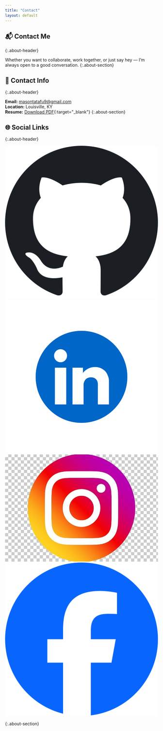 ```yaml
---
title: "Contact"
layout: default
---
```


## 📬 Contact Me
{:.about-header}

Whether you want to collaborate, work together, or just say hey — I’m always open to a good conversation.
{:.about-section}

## 📄 Contact Info
{:.about-header}

**Email:** [masontatafu9@gmail.com](mailto:masontatafu9@gmail.com)  
**Location:** Louisville, KY  
**Resume:** [Download PDF](/assets/Mason%20Tatafu%20Current%20Resume%20-%202025.pdf){:target="_blank"}
{:.about-section}

## 🌐 Social Links
{:.about-header}

<div class="social-icons">
  <a href="https://github.com/masontatafu" target="_blank" rel="noopener noreferrer">
    <img src="/assets/images/Octicons-mark-github.svg" alt="GitHub" class="social-icon-img">
  </a>
  <a href="https://www.linkedin.com/in/mason-tatafu-91b0742a2" target="_blank" rel="noopener noreferrer">
    <img src="/assets/images/linkedin.webp" alt="LinkedIn" class="social-icon-img">
  </a>
  <a href="https://www.instagram.com/masontatafu" target="_blank" rel="noopener noreferrer">
    <img src="/assets/images/insta.jpg" alt="Instagram" class="social-icon-img">
  </a>
  <a href="https://www.facebook.com/profile.php?id=100009571093618" target="_blank" rel="noopener noreferrer">
    <img src="/assets/images/fb.png" alt="Facebook" class="social-icon-img">
  </a>
</div>

{:.about-section}
